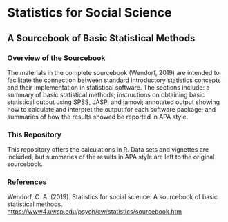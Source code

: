 # Statistics for Social Science
## A Sourcebook of Basic Statistical Methods

### Overview of the Sourcebook

The materials in the complete sourcebook (Wendorf, 2019) are intended to facilitate the connection between standard introductory statistics concepts and their implementation in statistical software. The sections include: a summary of basic statistical methods; instructions on obtaining basic statistical output using SPSS, JASP, and jamovi; annotated output showing how to calculate and interpret the output for each software package; and summaries of how the results showed be reported in APA style.

### This Repository

This repository offers the calculations in R. Data sets and vignettes are included, but summaries of the results in APA style are left to the original sourcebook.

### References

Wendorf, C. A. (2019). Statistics for social science: A sourcebook of basic statistical methods. https://www4.uwsp.edu/psych/cw/statistics/sourcebook.htm
